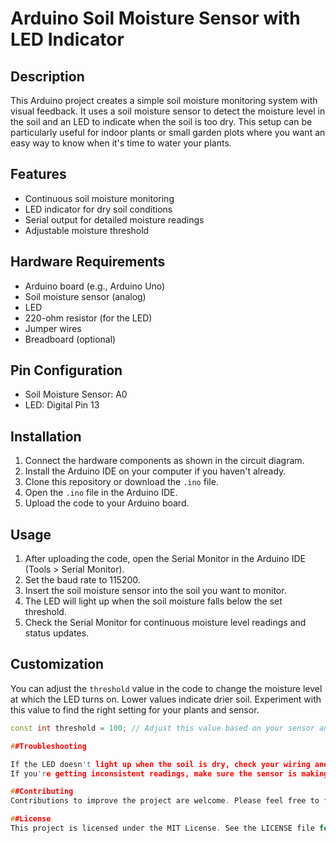 # Arduino Soil Moisture Sensor with LED Indicator

## Description

This Arduino project creates a simple soil moisture monitoring system with visual feedback. It uses a soil moisture sensor to detect the moisture level in the soil and an LED to indicate when the soil is too dry. This setup can be particularly useful for indoor plants or small garden plots where you want an easy way to know when it's time to water your plants.

## Features

- Continuous soil moisture monitoring
- LED indicator for dry soil conditions
- Serial output for detailed moisture readings
- Adjustable moisture threshold

## Hardware Requirements

- Arduino board (e.g., Arduino Uno)
- Soil moisture sensor (analog)
- LED
- 220-ohm resistor (for the LED)
- Jumper wires
- Breadboard (optional)

## Pin Configuration

- Soil Moisture Sensor: A0
- LED: Digital Pin 13

## Installation

1. Connect the hardware components as shown in the circuit diagram.
2. Install the Arduino IDE on your computer if you haven't already.
3. Clone this repository or download the `.ino` file.
4. Open the `.ino` file in the Arduino IDE.
5. Upload the code to your Arduino board.

## Usage

1. After uploading the code, open the Serial Monitor in the Arduino IDE (Tools > Serial Monitor).
2. Set the baud rate to 115200.
3. Insert the soil moisture sensor into the soil you want to monitor.
4. The LED will light up when the soil moisture falls below the set threshold.
5. Check the Serial Monitor for continuous moisture level readings and status updates.

## Customization

You can adjust the `threshold` value in the code to change the moisture level at which the LED turns on. Lower values indicate drier soil. Experiment with this value to find the right setting for your plants and sensor.

```cpp
const int threshold = 100; // Adjust this value based on your sensor and soil type

##Troubleshooting

If the LED doesn't light up when the soil is dry, check your wiring and ensure the threshold value is appropriate for your sensor and soil type.
If you're getting inconsistent readings, make sure the sensor is making good contact with the soil and that there are no short circuits in your wiring.

##Contributing
Contributions to improve the project are welcome. Please feel free to fork the repository and submit pull requests.

##License
This project is licensed under the MIT License. See the LICENSE file for details.

